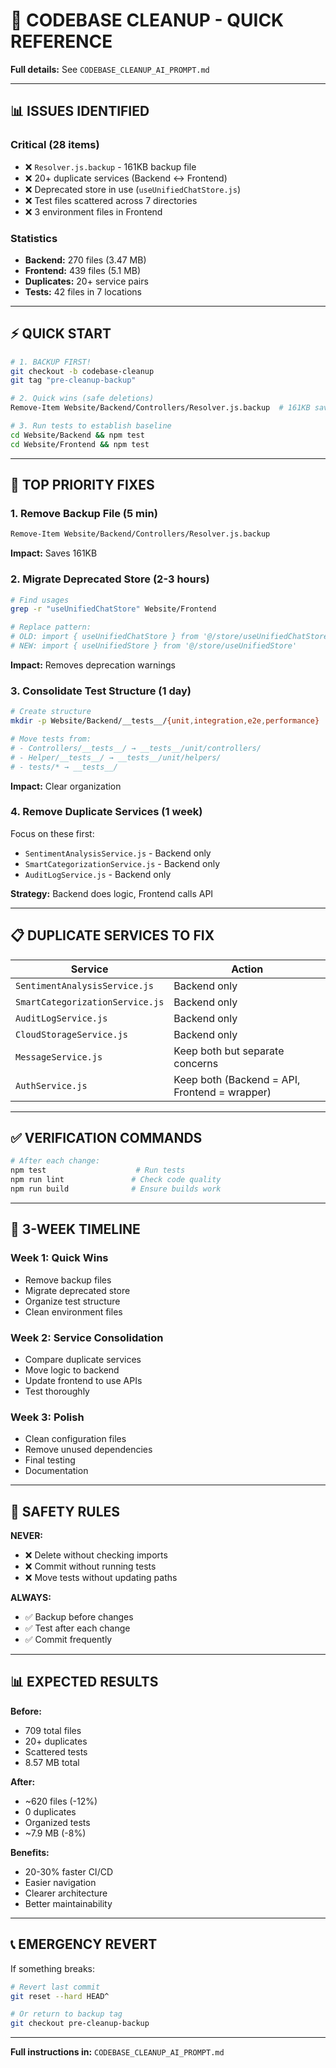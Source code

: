 # 🚀 CODEBASE CLEANUP - QUICK REFERENCE

**Full details:** See `CODEBASE_CLEANUP_AI_PROMPT.md`

---

## 📊 ISSUES IDENTIFIED

### Critical (28 items)
- ❌ `Resolver.js.backup` - 161KB backup file
- ❌ 20+ duplicate services (Backend ↔ Frontend)
- ❌ Deprecated store in use (`useUnifiedChatStore.js`)
- ❌ Test files scattered across 7 directories
- ❌ 3 environment files in Frontend

### Statistics
- **Backend:** 270 files (3.47 MB)
- **Frontend:** 439 files (5.1 MB)
- **Duplicates:** 20+ service pairs
- **Tests:** 42 files in 7 locations

---

## ⚡ QUICK START

```bash
# 1. BACKUP FIRST!
git checkout -b codebase-cleanup
git tag "pre-cleanup-backup"

# 2. Quick wins (safe deletions)
Remove-Item Website/Backend/Controllers/Resolver.js.backup  # 161KB saved

# 3. Run tests to establish baseline
cd Website/Backend && npm test
cd Website/Frontend && npm test
```

---

## 🎯 TOP PRIORITY FIXES

### 1. Remove Backup File (5 min)
```bash
Remove-Item Website/Backend/Controllers/Resolver.js.backup
```
**Impact:** Saves 161KB

### 2. Migrate Deprecated Store (2-3 hours)
```bash
# Find usages
grep -r "useUnifiedChatStore" Website/Frontend

# Replace pattern:
# OLD: import { useUnifiedChatStore } from '@/store/useUnifiedChatStore'
# NEW: import { useUnifiedStore } from '@/store/useUnifiedStore'
```
**Impact:** Removes deprecation warnings

### 3. Consolidate Test Structure (1 day)
```bash
# Create structure
mkdir -p Website/Backend/__tests__/{unit,integration,e2e,performance}

# Move tests from:
# - Controllers/__tests__/ → __tests__/unit/controllers/
# - Helper/__tests__/ → __tests__/unit/helpers/
# - tests/* → __tests__/
```
**Impact:** Clear organization

### 4. Remove Duplicate Services (1 week)
Focus on these first:
- `SentimentAnalysisService.js` - Backend only
- `SmartCategorizationService.js` - Backend only
- `AuditLogService.js` - Backend only

**Strategy:** Backend does logic, Frontend calls API

---

## 📋 DUPLICATE SERVICES TO FIX

| Service | Action |
|---------|--------|
| `SentimentAnalysisService.js` | Backend only |
| `SmartCategorizationService.js` | Backend only |
| `AuditLogService.js` | Backend only |
| `CloudStorageService.js` | Backend only |
| `MessageService.js` | Keep both but separate concerns |
| `AuthService.js` | Keep both (Backend = API, Frontend = wrapper) |

---

## ✅ VERIFICATION COMMANDS

```bash
# After each change:
npm test                    # Run tests
npm run lint               # Check code quality
npm run build              # Ensure builds work
```

---

## 🎯 3-WEEK TIMELINE

### Week 1: Quick Wins
- Remove backup files
- Migrate deprecated store
- Organize test structure
- Clean environment files

### Week 2: Service Consolidation
- Compare duplicate services
- Move logic to backend
- Update frontend to use APIs
- Test thoroughly

### Week 3: Polish
- Clean configuration files
- Remove unused dependencies
- Final testing
- Documentation

---

## 🚨 SAFETY RULES

**NEVER:**
- ❌ Delete without checking imports
- ❌ Commit without running tests
- ❌ Move tests without updating paths

**ALWAYS:**
- ✅ Backup before changes
- ✅ Test after each change
- ✅ Commit frequently

---

## 📊 EXPECTED RESULTS

**Before:**
- 709 total files
- 20+ duplicates
- Scattered tests
- 8.57 MB total

**After:**
- ~620 files (-12%)
- 0 duplicates
- Organized tests
- ~7.9 MB (-8%)

**Benefits:**
- 20-30% faster CI/CD
- Easier navigation
- Clearer architecture
- Better maintainability

---

## 📞 EMERGENCY REVERT

If something breaks:

```bash
# Revert last commit
git reset --hard HEAD^

# Or return to backup tag
git checkout pre-cleanup-backup
```

---

**Full instructions in:** `CODEBASE_CLEANUP_AI_PROMPT.md`
